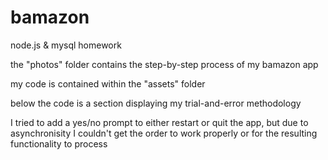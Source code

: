 # bamazon
node.js &amp; mysql homework

the "photos" folder contains the step-by-step process of my bamazon app

my code is contained within the "assets" folder

below the code is a section displaying my trial-and-error methodology

I tried to add a yes/no prompt to either restart or quit the app, but due to asynchronisity I couldn't get the order to work properly or for the resulting functionality to process
